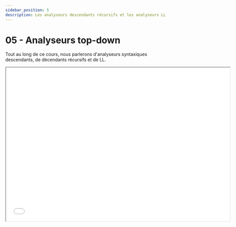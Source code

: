```yaml
---
sidebar_position: 5
description: Les analyseurs descendants récursifs et les analyseurs LL.
---
```


# 05 - Analyseurs top-down

Tout au long de ce cours, nous parlerons d'analyseurs syntaxiques descendants, de décendants récursifs et de LL.

<iframe src="/cours/alf_5.pdf" loading="lazy" width="700" height="480">
    Impossible d'afficher le fichier pdf
</iframe>
